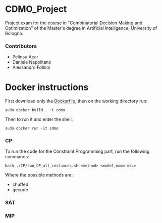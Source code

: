 # CDMO_Project
Project exam for the course in "Combinatorial Decision Making and Optimization" of the Master's degree in Artificial Intelligence, University of Bologna.
### Contributors
- Pelinsu Acar
- Daniele Napolitano
- Alessandro Folloni

# Docker instructions
First download only the <a href="https://github.com/pelinsuacar/CDMO_Project/blob/main/Dockerfile">Dockerfile</a>, then on the working directory run:

```
sudo docker build . -t cdmo
```
Then to run it and enter the shell:
```
sudo docker run -it cdmo
```

### CP
To run the code for the Constraint Programming part, run the following commands:
```
bash ./CP/run_CP_all_instances.sh <method> <model_name.mzc>
```
Where the possible methods are:
- chuffed
- gecode

### SAT

### MIP
